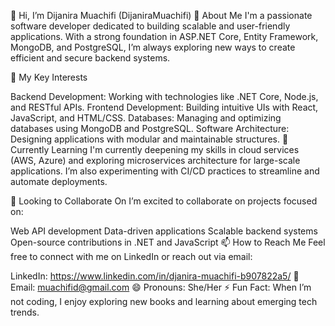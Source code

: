👋 Hi, I’m Dijanira Muachifi (DijaniraMuachifi) 🔎 About Me I'm a passionate software developer dedicated to building scalable and user-friendly applications. With a strong foundation in ASP.NET Core, Entity Framework, MongoDB, and PostgreSQL, I’m always exploring new ways to create efficient and secure backend systems.

💼 My Key Interests

Backend Development: Working with technologies like .NET Core, Node.js, and RESTful APIs. Frontend Development: Building intuitive UIs with React, JavaScript, and HTML/CSS. Databases: Managing and optimizing databases using MongoDB and PostgreSQL. Software Architecture: Designing applications with modular and maintainable structures. 🌱 Currently Learning I'm currently deepening my skills in cloud services (AWS, Azure) and exploring microservices architecture for large-scale applications. I’m also experimenting with CI/CD practices to streamline and automate deployments.

🤝 Looking to Collaborate On I’m excited to collaborate on projects focused on:

Web API development Data-driven applications Scalable backend systems Open-source contributions in .NET and JavaScript 📫 How to Reach Me Feel free to connect with me on LinkedIn or reach out via email:

LinkedIn: https://www.linkedin.com/in/djanira-muachifi-b907822a5/ 📧 Email: muachifid@gmail.com 😄 Pronouns: She/Her ⚡ Fun Fact: When I’m not coding, I enjoy exploring new books and learning about emerging tech trends.

